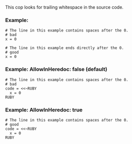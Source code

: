 This cop looks for trailing whitespace in the source code.

### Example:
    # The line in this example contains spaces after the 0.
    # bad
    x = 0

    # The line in this example ends directly after the 0.
    # good
    x = 0

### Example: AllowInHeredoc: false (default)
    # The line in this example contains spaces after the 0.
    # bad
    code = <<~RUBY
      x = 0
    RUBY

### Example: AllowInHeredoc: true
    # The line in this example contains spaces after the 0.
    # good
    code = <<~RUBY
      x = 0
    RUBY
